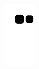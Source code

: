 <!-- Here are some ideas to get you started:      
              
- 🔭 I’m currently working on  @nrfe             
- 🌱 I’m currently learning ...           
- 👯 I’m looking to collaborate on ...          
- 🤔 I’m looking for help with ...         
- 💬 Ask me about ...              
- 📫 How to reach me: ...      
- 😄 Pronouns: ...  
- ⚡ Fun fact: ... contribs  -->      
  
<!--  
![icons8-level-up-your-coding-skills-and-quickly-land-a-job-14](https://user-images.githubusercontent.com/48620706/157663392-bf508ac4-1b2e-4618-9b8a-20a65913b074.png)LeetCode：[web_thomas](https://leetcode-cn.com/u/web_thomas/) | Blog：[thomas-void0](https://github.com/thomas-void0/blogs) -->
<!-- 
**stats**

[![Top Langs](https://github-readme-stats.vercel.app/api/top-langs/?username=thomas-void0&layout=compact&theme=default&hide_border=true)](https://github.com/anuraghazra/github-readme-stats)[![Anurag's GitHub stats](https://github-readme-stats.vercel.app/api?username=thomas-void0&show_icons=true&hide=stars&include_all_commits=true&count_private=true&line_height=24&theme=default&hide_border=true)](https://github.com/anuraghazra/github-readme-stats) -->

<!-- **profile-3d-contrib**  

![profile-3d-contrib](./profile-3d-contrib/profile-green-animate.svg) -->
  
  
 
![my snake](https://github.com/thomas-void0/thomas-void0/blob/output/github-snake.svg)
